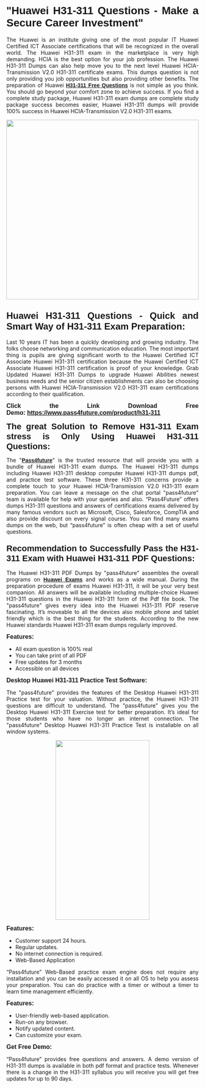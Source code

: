 
<h1 style="text-align: justify;"><span style="font-family:Tahoma,Geneva,sans-serif;"><strong>"Huawei H31-311 Questions - Make a Secure Career Investment"</strong></span></h1>

<p style="text-align: justify;">The Huawei is an institute giving one of the most popular IT Huawei Certified ICT Associate certifications that will be recognized in the overall world. The Huawei H31-311 exam in the marketplace is very high demanding. HCIA is the best option for your job profession. The Huawei H31-311 Dumps can also help move you to the next level Huawei HCIA-Transmission V2.0 H31-311 certificate exams. This dumps question is not only providing you job opportunities but also providing other benefits. The preparation of Huawei <span style="font-family:Tahoma,Geneva,sans-serif;"><strong><a href="https://www.pass4future.com/questions/huawei/h31-311">H31-311 Free Questions</a></strong></span> is not simple as you think. You should go beyond your comfort zone to achieve success. If you find a complete study package, Huawei H31-311 exam dumps are complete study package success becomes easier, Huawei H31-311 dumps will provide 100% success in Huawei HCIA-Transmission V2.0 H31-311 exams.</p>

<p style="text-align: justify;"><a href="https://www.pass4future.com/product/h31-311"><img alt="" src="https://lh3.googleusercontent.com/pw/AM-JKLVhEO4I138wJzOepD3laGU-R1M7eT-OTYdow6pCESip26lSeaxxzS9BVWUKuzj1e3L_MoxCfVgBEvV8ODwl1LGzlZbt6HJm3NXXplPwnYiBfuYM_eQCcVVRMaAwHdsl3AhHOZS-up7mzwmd4i4EpEGq=w1112-h625-no?authuser=0" style="width: 100%; height: 470px;" /></a></p>

<h2 style="text-align: justify;"><span style="font-size:24px;"><strong><span style="font-family:Tahoma,Geneva,sans-serif;">Huawei H31-311 Questions - Quick and Smart Way of H31-311 Exam Preparation:</span></strong></span></h2>

<p style="text-align: justify;">Last 10 years IT has been a quickly developing and growing industry. The folks choose networking and communication education. The most important thing is pupils are giving significant worth to the Huawei Certified ICT Associate Huawei H31-311 certification because the Huawei Certified ICT Associate Huawei H31-311 certification is proof of your knowledge. Grab Updated Huawei H31-311 Dumps to upgrade Huawei Abilities newest business needs and the senior citizen establishments can also be choosing persons with Huawei HCIA-Transmission V2.0 H31-311 exam certifications according to their qualification.</p>

<p style="text-align: justify;"><strong><span style="font-family:Lucida Sans Unicode,Lucida Grande,sans-serif;"><span style="font-size:16px;">Click the Link Download Free Demo: <a href="https://www.pass4future.com/product/h31-311">https://www.pass4future.com/product/h31-311</a></span></span></strong></p>

<p style="text-align: justify;"><strong><span style="font-size:22px;"><span style="font-family:Tahoma,Geneva,sans-serif;">The great Solution to Remove H31-311 Exam stress is Only Using Huawei H31-311 Questions:</span></span></strong></p>

<p style="text-align: justify;">The "<span style="font-family:Lucida Sans Unicode,Lucida Grande,sans-serif;"><a href="https://www.pass4future.com/"><strong>Pass4future</strong></a></span>" is the trusted resource that will provide you with a bundle of Huawei H31-311 exam dumps. The Huawei H31-311 dumps including Huawei H31-311 desktop computer Huawei H31-311 dumps pdf, and practice test software. These three H31-311 concerns provide a complete touch to your Huawei HCIA-Transmission V2.0 H31-311 exam preparation. You can leave a message on the chat portal "pass4future" team is available for help with your queries and also. “Pass4Future” offers dumps H31-311 questions and answers of certifications exams delivered by many famous vendors such as Microsoft, Cisco, Salesforce, CompTIA and also provide discount on every signal course. You can find many exams dumps on the web, but “pass4future” is often cheap with a set of useful questions.</p>

<h3 style="text-align: justify;"><span style="font-size:22px;"><strong><span style="font-family:Tahoma,Geneva,sans-serif;">Recommendation to Successfully Pass the H31-311 Exam with Huawei H31-311 PDF Questions:</span></strong></span></h3>

<p style="text-align: justify;">The Huawei H31-311 PDF Dumps by "pass4future" assembles the overall programs on <span style="font-family:Lucida Sans Unicode,Lucida Grande,sans-serif;"><strong><a href="https://www.pass4future.com/huawei">Huawei Exams</a></strong></span> and works as a wide manual. During the preparation procedure of exams Huawei H31-311, it will be your very best companion. All answers will be available including multiple-choice Huawei H31-311 questions in the Huawei H31-311 form of the Pdf file book. The "pass4future" gives every idea into the Huawei H31-311 PDF reserve fascinating. It’s moveable to all the devices also mobile phone and tablet friendly which is the best thing for the students. According to the new Huawei standards Huawei H31-311 exam dumps regularly improved.</p>

<p style="text-align: justify;"><span style="font-family:Lucida Sans Unicode,Lucida Grande,sans-serif;"><span style="font-size:16px;"><strong>Features:</strong></span></span></p>

<ul>
	<li style="text-align: justify;">All exam question is 100% real</li>
	<li style="text-align: justify;">You can take print of all PDF</li>
	<li style="text-align: justify;">Free updates for 3 months </li>
	<li style="text-align: justify;">Accessible on all devices</li>
</ul>

<p style="text-align: justify;"><span style="font-family:Tahoma,Geneva,sans-serif;"><span style="font-size:16px;"><strong>Desktop Huawei H31-311 Practice Test Software:</strong></span></span></p>

<p style="text-align: justify;">The "pass4future" provides the features of the Desktop Huawei H31-311 Practice test for your valuation. Without practice, the Huawei H31-311 questions are difficult to understand. The "pass4future" gives you the Desktop Huawei H31-311 Exercise test for better preparation. It’s ideal for those students who have no longer an internet connection. The "pass4future" Desktop Huawei H31-311 Practice Test is installable on all window systems.</p>

<p style="text-align: center;"><a href="https://www.pass4future.com/product/h31-311"><img alt="" src="https://lh3.googleusercontent.com/pw/AM-JKLV3yUm3jiqqIo1xIsj1VJ_UeysYexQY-pRYO0rIFl3vg11QZioN-gzffpw2AfKqFynWuvoXOreWrWS0swpr4xmOSWfwII2jvatteuqrfxiWGFBSHPiZUCoi33jqeymK5dmu-0enyX6tayRCAMHw05jv=s625-no?authuser=0" style="width: 70%; height: 470px;" /></a></p>

<p style="text-align: justify;"><span style="font-size:16px;"><span style="font-family:Lucida Sans Unicode,Lucida Grande,sans-serif;"><strong>Features:</strong></span></span></p>

<ul>
	<li style="text-align: justify;">Customer support 24 hours. </li>
	<li style="text-align: justify;">Regular updates. </li>
	<li style="text-align: justify;">No internet connection is required.</li>
	<li style="text-align: justify;">Web-Based Application</li>
</ul>

<p style="text-align: justify;">“Pass4future” Web-Based practice exam engine does not require any installation and you can be easily accessed it on all OS to help you assess your preparation. You can do practice with a timer or without a timer to learn time management efficiently.</p>

<p style="text-align: justify;"><strong><span style="font-size:16px;"><span style="font-family:Lucida Sans Unicode,Lucida Grande,sans-serif;">Features:</span></span></strong></p>

<ul>
	<li style="text-align: justify;">User-friendly web-based application.</li>
	<li style="text-align: justify;">Run-on any browser. </li>
	<li style="text-align: justify;">Notify updated content.</li>
	<li style="text-align: justify;">Can customize your exam.</li>
</ul>

<p style="text-align: justify;"><span style="font-size:16px;"><span style="font-family:Lucida Sans Unicode,Lucida Grande,sans-serif;"><strong>Get Free Demo:</strong></span></span></p>

<p style="text-align: justify;">“Pass4future” provides free questions and answers. A demo version of H31-311 dumps is available in both pdf format and practice tests. Whenever there is a change in the H31-311 syllabus you will receive you will get free updates for up to 90 days. </p>
